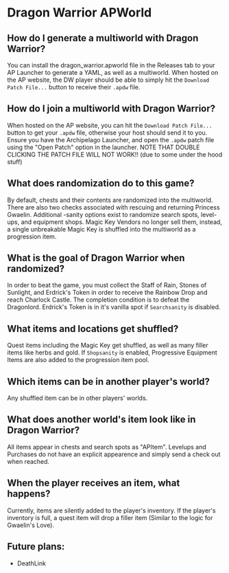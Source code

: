 # Dragon Warrior APWorld

## How do I generate a multiworld with Dragon Warrior?

You can install the dragon_warrior.apworld file in the Releases tab to your AP Launcher to generate a YAML, as well as a multiworld. When hosted on the AP website, the DW player should be able to simply hit the `Download Patch File...` button to receive their `.apdw` file.

## How do I join a multiworld with Dragon Warrior?

When hosted on the AP website, you can hit the `Download Patch File...` button to get your `.apdw` file, otherwise your host should send it to you. Ensure you have the Archipelago Launcher, and open the `.apdw` patch file using the "Open Patch" option in the launcher. NOTE THAT DOUBLE CLICKING THE PATCH FILE WILL NOT WORK!! (due to some under the hood stuff)

## What does randomization do to this game?

By default, chests and their contents are randomized into the multiworld. There are also two checks associated with rescuing and returning Princess Gwaelin. Additional -sanity options exist to randomize search spots, level-ups, and equipment shops. Magic Key Vendors no longer sell them, instead, a single unbreakable Magic Key is shuffled into the multiworld as a progression item.

## What is the goal of Dragon Warrior when randomized?

In order to beat the game, you must collect the Staff of Rain, Stones of Sunlight, and Erdrick's Token in order to receive the Rainbow Drop and reach Charlock Castle. The completion condition is to defeat the Dragonlord. Erdrick's Token is in it's vanilla spot if `Searchsanity` is disabled.

## What items and locations get shuffled?

Quest items including the Magic Key get shuffled, as well as many filler items like herbs and gold. If `Shopsanity` is enabled, Progressive Equipment Items are also added to the progression item pool.

## Which items can be in another player's world?

Any shuffled item can be in other players' worlds.

## What does another world's item look like in Dragon Warrior?

All items appear in chests and search spots as "APItem". Levelups and Purchases do not have an explicit appearence and simply send a check out when reached.

## When the player receives an item, what happens?

Currently, items are silently added to the player's inventory. If the player's inventory is full, a quest item will drop a filler item (Similar to the logic for Gwaelin's Love).

## Future plans:

- DeathLink